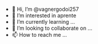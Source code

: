 - 👋 Hi, I’m @vagnergodoi257
- 👀 I’m interested in  aprente
- 🌱 I’m currently learning ...
- 💞️ I’m looking to collaborate on ...
- 📫 How to reach me ...

<!---
vagnergodoi257/vagnergodoi257 is a ✨ special ✨ repository because its `README.md` (this file) appears on your GitHub profile.
You can click the Preview link to take a look at your changes.
--->
